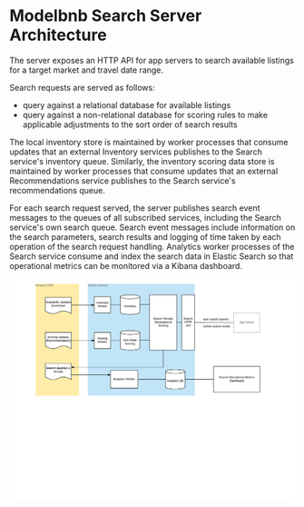 # Modelbnb Search Server Architecture

The server exposes an HTTP API for app servers to search available listings for a target market and travel date range.

Search requests are served as follows:
- query against a relational database for available listings
- query against a non-relational database for scoring rules to make applicable adjustments to the sort order of search results

The local inventory store is maintained by worker processes that consume updates that an external Inventory services publishes to the Search service's inventory queue. Similarly, the inventory scoring data store is maintained by worker processes that consume updates that an external Recommendations service publishes to the Search service's recommendations queue.

For each search request served, the server publishes search event messages to the queues of all subscribed services, including the Search service's own search queue. Search event messages include information on the search parameters, search results and logging of time taken by each operation of the search request handling. Analytics worker processes of the Search service consume and index the search data in Elastic Search so that operational metrics can be monitored via a Kibana dashboard.

<img src="modelbnb-Search.png">
